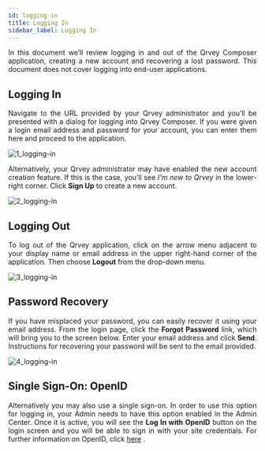 ```yaml
---
id: logging-in
title: Logging In
sidebar_label: Logging In 
---
```


<div style="text-align: justify">

In this document we’ll review logging in and out of the Qrvey Composer application, creating a new account and recovering a lost password. This document does not cover logging into end-user applications.

## Logging In

Navigate to the URL provided by your Qrvey administrator and you’ll be presented with a dialog for logging into Qrvey Composer. If you were given a login email address and password for your account, you can enter them here and proceed to the application.

![1_logging-in](https://s3.amazonaws.com/cdn.qrvey.com/documentation_assets/ui-docs/basics/3.1_logging-in/1_logging-in.png#thumbnail-60)

Alternatively, your Qrvey administrator may have enabled the new account creation feature. If this is the case, you’ll see *I’m new to Qrvey* in the lower-right corner. Click **Sign Up** to create a new account.

![2_logging-in](https://s3.amazonaws.com/cdn.qrvey.com/documentation_assets/ui-docs/basics/3.1_logging-in/2_logging-in.png#thumbnail-60)

## Logging Out

To log out of the Qrvey application, click on the arrow menu adjacent to your display name or email address in the upper right-hand corner of the application. Then choose **Logout** from the drop-down menu.

![3_logging-in](https://s3.amazonaws.com/cdn.qrvey.com/documentation_assets/ui-docs/basics/3.1_logging-in/3_logging-in.png#thumbnail-60)


## Password Recovery

If you have misplaced your password, you can easily recover it using your email address. From the login page, click the **Forgot Password** link, which will bring you to the screen below. Enter your email address and click **Send**. Instructions for recovering your password will be sent to the email provided.

![4_logging-in](https://s3.amazonaws.com/cdn.qrvey.com/documentation_assets/ui-docs/basics/3.1_logging-in/4_logging-in.png#thumbnail-60)


## Single Sign-On: OpenID
Alternatively you may also use a single sign-on. 
In order to use this option for logging in, your Admin needs to have this option enabled in the Admin Center. Once it is active, you will see the **Log In with OpenID** button on the login screen and you will be able to sign in with your site credentials. 
For further information on OpenID, click <a href="/docs/admin/admin-sections-platform/"> here</a> . 
